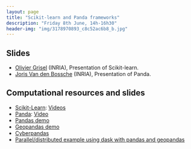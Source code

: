 ```yaml
---
layout: page
title: "Scikit-learn and Panda frameworks"
description: "Friday 8th June, 14h-16h30"
header-img: "img/3178970893_c8c52ac6b8_b.jpg"
---
```


Slides
----

- [Olivier Grisel](http://ogrisel.com/) (INRIA), Presentation of Scikit-learn.
- [Joris Van den Bossche](https://fr.linkedin.com/in/jorisvandenbossche) (INRIA), Presentation of Panda.

Computational resources and slides
----

- [Scikit-Learn](http://scikit-learn.org/): [Videos](http://scikit-learn.org/stable/presentations.html)
- [Panda](https://pandas.pydata.org/): [Video](https://www.youtube.com/watch?v=5JnMutdy6Fw)
- [Pandas demo](http://nbviewer.ipython.org/4b23a960d29f983e3a3a5ac40df9fcec)
- [Geopandas demo](http://nbviewer.jupyter.org/github/jorisvandenbossche/talks/blob/master/2017_EuroScipy_geopandas/geopandas_demo.ipynb)
- [Cyberpandas](https://cyberpandas.readthedocs.io/en/latest/)
- [Parallel/distributed example using dask with pandas and geopandas](http://nbviewer.jupyter.org/gist/jorisvandenbossche/67be41a246c1281d7046b31690988321)
